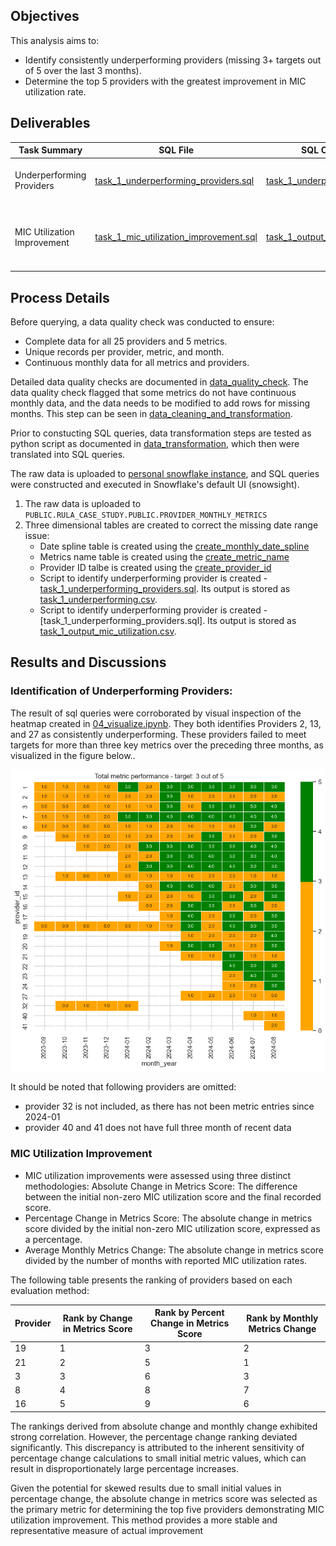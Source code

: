 ## Objectives

This analysis aims to:

* Identify consistently underperforming providers (missing 3+ targets out of 5 over the last 3 months).
* Determine the top 5 providers with the greatest improvement in MIC utilization rate.


## Deliverables
| Task Summary | SQL File | SQL Output File | Note |
| --- | --- | --- | --- |
| Underperforming Providers | [task_1_underperforming_providers.sql](scripts/task_1_underperforming_providers.sql) | [task_1_underperforming.csv](output/task_1_underperforming.csv) | Found provider 2, 13, 27, and 32 to be underperforming |
| MIC Utilization Improvement | [task_1_mic_utilization_improvement.sql](scripts/task_2_mic_improvement_by_providers.sql) | [task_1_output_mic_utilization.csv](output/task_1_output_mic_utilization.csv) | Found provider 19, 21, 3, 8, and 16 to have improved MIC utilization by largest margin |



## Process Details

Before querying, a data quality check was conducted to ensure:

* Complete data for all 25 providers and 5 metrics.
* Unique records per provider, metric, and month.
* Continuous monthly data for all metrics and providers.

Detailed data quality checks are documented in [data_quality_check](docs/01_data_quality_check.ipynb). The data quality check flagged that some metrics do not have continuous monthly data, and the data needs to be modified to add rows for missing months. This step can be seen in [data_cleaning_and_transformation](docs/02_data_cleaning.ipynb).

Prior to constucting SQL queries, data transformation steps are tested as python script as documented in [data_transformation](docs/03_data_transformation.ipynb), which then were translated into SQL queries.

The raw data is uploaded to [personal snowflake instance](https://qsoynix-neb04412.snowflakecomputing.com/console/login#/), and SQL queries were constructed and executed in Snowflake's default UI (snowsight). 

1. The raw data is uploaded to `PUBLIC.RULA_CASE_STUDY.PUBLIC.PROVIDER_MONTHLY_METRICS`
1. Three dimensional tables are created to correct the missing date range issue:
    * Date spline table is created using the [create_monthly_date_spline](scripts/create_monthly_date_spline.sql)
    * Metrics name table is created using the [create_metric_name](scripts/create_metric_name.sql)
    * Provider ID talbe is created using the [create_provider_id](scripts/create_provider_id.sql)
    * Script to identify underperforming provider is created - [task_1_underperforming_providers.sql](scripts/task_1_underperforming_providers.sql). Its output is stored as [task_1_underperforming.csv](output/task_1_underperforming.csv).
    * Script to identify underperforming provider is created - [task_1_underperforming_providers.sql]. Its output is stored as [task_1_output_mic_utilization.csv](output/task_1_output_mic_utilization.csv).


## Results and Discussions

### Identification of Underperforming Providers:

The result of sql queries were corroborated by visual inspection of the heatmap created in [04_visualize.ipynb](../../docs/04_visualize.ipynb). They both identifies Providers 2, 13, and 27 as consistently underperforming. These providers failed to meet targets for more than three key metrics over the preceding three months, as visualized in the figure below..

![image](output/task_1_underperforming_heatmap.png)

It should be noted that following providers are omitted:
* provider 32 is not included, as there has not been metric entries since 2024-01
* provider 40 and 41 does not have full three month of recent data

### MIC Utilization Improvement

* MIC utilization improvements were assessed using three distinct methodologies:
Absolute Change in Metrics Score: The difference between the initial non-zero MIC utilization score and the final recorded score.
* Percentage Change in Metrics Score: The absolute change in metrics score divided by the initial non-zero MIC utilization score, expressed as a percentage.
* Average Monthly Metrics Change: The absolute change in metrics score divided by the number of months with reported MIC utilization rates.

The following table presents the ranking of providers based on each evaluation method:

| Provider | Rank by Change in Metrics Score | Rank by Percent Change in Metrics Score | Rank by Monthly Metrics Change |
| --- | --- |   --- | --- |
| 19 | 1 | 3 | 2 |
| 21 | 2 | 5 | 1 |
| 3  | 3 | 6 | 3 |
| 8  | 4 | 8 | 7 |
| 16 | 5 | 9 | 6 |

The rankings derived from absolute change and monthly change exhibited strong correlation. However, the percentage change ranking deviated significantly. This discrepancy is attributed to the inherent sensitivity of percentage change calculations to small initial metric values, which can result in disproportionately large percentage increases.

Given the potential for skewed results due to small initial values in percentage change, the absolute change in metrics score was selected as the primary metric for determining the top five providers demonstrating MIC utilization improvement. This method provides a more stable and representative measure of actual improvement